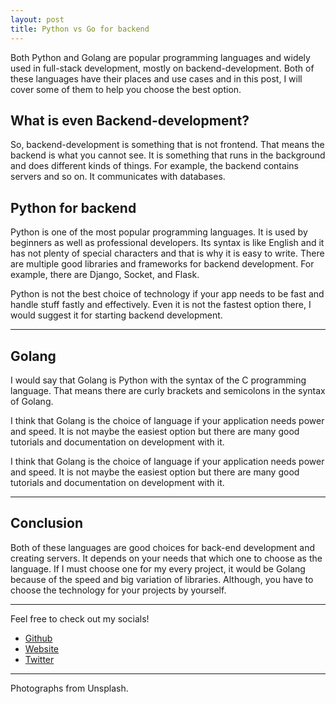 ```yaml
---
layout: post
title: Python vs Go for backend
---
```


Both Python and Golang are popular programming languages and widely used in full-stack development, mostly on backend-development. Both of these languages have their places and use cases and in this post, I will cover some of them to help you choose the best option.

## What is even Backend-development?

So, backend-development is something that is not frontend. That means the backend is what you cannot see. It is something that runs in the background and does different kinds of things. For example, the backend contains servers and so on. It communicates with databases.

## Python for backend

Python is one of the most popular programming languages. It is used by beginners as well as professional developers. Its syntax is like English and it has not plenty of special characters and that is why it is easy to write.
There are multiple good libraries and frameworks for backend development. For example, there are Django, Socket, and Flask.

Python is not the best choice of technology if your app needs to be fast and handle stuff fastly and effectively. Even it is not the fastest option there, I would suggest it for starting backend development.

---

## Golang
I would say that Golang is Python with the syntax of the C programming language. That means there are curly brackets and semicolons in the syntax of Golang.

I think that Golang is the choice of language if your application needs power and speed. It is not maybe the easiest option but there are many good tutorials and documentation on development with it.

I think that Golang is the choice of language if your application needs power and speed. It is not maybe the easiest option but there are many good tutorials and documentation on development with it.

---

## Conclusion

Both of these languages are good choices for back-end development and creating servers. It depends on your needs that which one to choose as the language.
If I must choose one for my every project, it would be Golang because of the speed and big variation of libraries. Although, you have to choose the technology for your projects by yourself.

---

Feel free to check out my socials!
- [Github](https://github.com/sopanem)
- [Website](https://sopanem.github.io)
- [Twitter](https://twitter.com/sopanenm)

---

Photographs from Unsplash.
